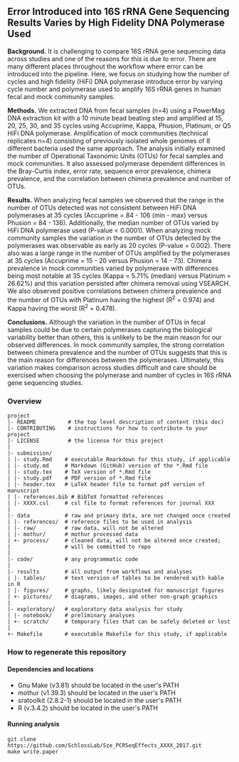 ## Error Introduced into 16S rRNA Gene Sequencing Results Varies by High Fidelity DNA Polymerase Used

**Background.** It is challenging to compare 16S rRNA gene sequencing data across studies and
one of the reasons for this is due to error. There are many different places throughout the workflow where error can be introduced into the pipeline. Here, we focus on studying how the number of cycles and high fidelity (HiFi) DNA polymerase introduce error by varying cycle number and polymerase used to amplify 16S rRNA genes in human fecal and mock community samples.



**Methods.** We extracted DNA from fecal samples (n=4) using a PowerMag DNA extraction kit with a 10 minute bead beating step and amplified at 15, 20, 25, 30, and 35 cycles using Accuprime, Kappa, Phusion, Platinum, or Q5 HiFi DNA polymerase. Amplification of mock communities (technical replicates n=4) consisting of previously isolated whole genomes of 8 different bacteria used the same approach. The analysis initially examined the number of Operational Taxonomic Units (OTUs) for fecal samples and mock communities. It also assessed polymerase dependent differences in the Bray-Curtis index, error rate, sequence error prevalence, chimera prevalence, and the correlation between chimera prevalence and number of OTUs.



**Results.** When analyzing fecal samples we observed that the range in the number of OTUs
detected was not consistent between HiFi DNA polymerases at 35 cycles (Accuprime = 84 - 106
(min - max) versus Phusion = 84 - 136). Additionally, the median number of OTUs varied by HiFi
DNA polymerase used (P-value < 0.0001). When analyzing mock community samples the variation
in the number of OTUs detected by the polymerases was observable as early as 20 cycles (P-value
= 0.002). There also was a large range in the number of OTUs amplified by the polymerases at 35
cycles (Accuprime = 15 - 20 versus Phusion = 14 - 73). Chimera prevalence in mock communities
varied by polymerase with differences being most notable at 35 cycles (Kappa = 5.71% (median)
versus Platinum = 26.62%) and this variation persisted after chimera removal using VSEARCH.
We also observed positive correlations between chimera prevalence and the number of OTUs with
Platinum having the highest (R<sup>2</sup> = 0.974) and Kappa having the worst (R<sup>2</sup> = 0.478).




**Conclusions.** Although the variation in the number of OTUs in fecal samples could be due to
certain polymerases capturing the biological variability better than others, this is unlikely to be the main reason for our observed differences. In mock community samples, the strong correlation between chimera prevalence and the number of OTUs suggests that this is the main reason for differences between the polymerases. Ultimately, this variation makes comparison across studies difficult and care should be exercised when choosing the polymerase and number of cycles in 16S rRNA gene sequencing studies.





### Overview

	project
	|- README          # the top level description of content (this doc)
	|- CONTRIBUTING    # instructions for how to contribute to your project
	|- LICENSE         # the license for this project
	|
	|- submission/
	| |- study.Rmd    # executable Rmarkdown for this study, if applicable
	| |- study.md     # Markdown (GitHub) version of the *.Rmd file
	| |- study.tex    # TeX version of *.Rmd file
	| |- study.pdf    # PDF version of *.Rmd file
	| |- header.tex   # LaTeX header file to format pdf version of manuscript
	| |- references.bib # BibTeX formatted references
	| |- XXXX.csl     # csl file to format references for journal XXX
	|
	|- data           # raw and primary data, are not changed once created
	| |- references/  # reference files to be used in analysis
	| |- raw/         # raw data, will not be altered
	| |- mothur/      # mothur processed data
	| +- process/     # cleaned data, will not be altered once created;
	|                 # will be committed to repo
	|
	|- code/          # any programmatic code
	|
	|- results        # all output from workflows and analyses
	| |- tables/      # text version of tables to be rendered with kable in R
	| |- figures/     # graphs, likely designated for manuscript figures
	| +- pictures/    # diagrams, images, and other non-graph graphics
	|
	|- exploratory/   # exploratory data analysis for study
	| |- notebook/    # preliminary analyses
	| +- scratch/     # temporary files that can be safely deleted or lost
	|
	+- Makefile       # executable Makefile for this study, if applicable


### How to regenerate this repository

#### Dependencies and locations
* Gnu Make (v3.81) should be located in the user's PATH
* mothur (v1.39.3) should be located in the user's PATH
* sratoolkit (2.8.2-1) should be located in the user's PATH
* R (v.3.4.2) should be located in the user's PATH


#### Running analysis

```
git clone https://github.com/SchlossLab/Sze_PCRSeqEffects_XXXX_2017.git
make write.paper
```

